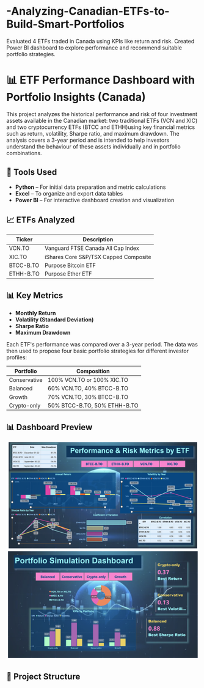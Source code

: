# -Analyzing-Canadian-ETFs-to-Build-Smart-Portfolios
Evaluated 4 ETFs traded in Canada using KPIs like return and risk. Created Power BI dashboard to explore performance and recommend suitable portfolio strategies.

# 📊 ETF Performance Dashboard with Portfolio Insights (Canada)
This project analyzes the historical performance and risk of four investment assets available in the Canadian market: two traditional ETFs (VCN and XIC) and two cryptocurrency ETFs (BTCC and ETHH)using key financial metrics such as return, volatility, Sharpe ratio, and maximum drawdown. The analysis covers a 3-year period and is intended to help investors understand the behaviour of these assets individually and in portfolio combinations.

## 🚀 Tools Used

- **Python** – For initial data preparation and metric calculations
- **Excel** – To organize and export data tables
- **Power BI** – For interactive dashboard creation and visualization

## 📈 ETFs Analyzed

| Ticker       | Description                          |
|--------------|--------------------------------------|
| VCN.TO       | Vanguard FTSE Canada All Cap Index   |
| XIC.TO       | iShares Core S&P/TSX Capped Composite|
| BTCC-B.TO    | Purpose Bitcoin ETF                  |
| ETHH-B.TO    | Purpose Ether ETF                    |

## 📊 Key Metrics

- **Monthly Return**
- **Volatility (Standard Deviation)**
- **Sharpe Ratio**
- **Maximum Drawdown**

Each ETF's performance was compared over a 3-year period. The data was then used to propose four basic portfolio strategies for different investor profiles:

| Portfolio     | Composition                           |
|---------------|---------------------------------------|
| Conservative  | 100% VCN.TO or 100% XIC.TO            |
| Balanced      | 60% VCN.TO, 40% BTCC-B.TO             |
| Growth        | 70% VCN.TO, 30% BTCC-B.TO             |
| Crypto-only   | 50% BTCC-B.TO, 50% ETHH-B.TO          |

## 📊 Dashboard Preview

![Dashboard Overview](Images/dashboard-1.png)
![Dashboard Overview](Images/dashboard-2.png)

## 📁 Project Structure
